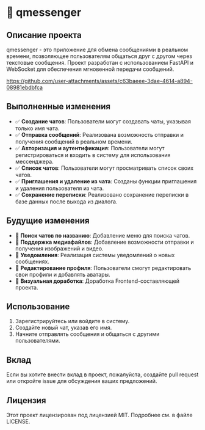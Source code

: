 # 📱 qmessenger

## Описание проекта
qmessenger - это приложение для обмена сообщениями в реальном времени, позволяющее пользователям общаться друг с другом через текстовые сообщения. Проект разработан с использованием FastAPI и WebSocket для обеспечения мгновенной передачи сообщений.



https://github.com/user-attachments/assets/c63baeee-3dae-4614-a894-08981ebdbfca



## Выполненные изменения
- ✅ **Создание чатов**: Пользователи могут создавать чаты, указывая только имя чата.
- ✅ **Отправка сообщений**: Реализована возможность отправки и получения сообщений в реальном времени.
- ✅ **Авторизация и аутентификация**: Пользователи могут регистрироваться и входить в систему для использования мессенджера.
- ✅ **Список чатов**: Пользователи могут просматривать список своих чатов.
- ✅ **Приглашения и удаление из чата**: Созданы функции приглашения и удаления пользователя из чата.
- ✅ **Сохранение переписки**: Реализовано сохранение переписки в базе данных после выхода из диалога.

## Будущие изменения
- 🚀 **Поиск чатов по названию**: Добавление меню для поиска чатов.
- 🚀 **Поддержка медиафайлов**: Добавление возможности отправки и получения изображений и видео.
- 🚀 **Уведомления**: Реализация системы уведомлений о новых сообщениях.
- 🚀 **Редактирование профиля**: Пользователи смогут редактировать свои профили и добавлять аватары.
- 🚀 **Визуальная доработка**: Доработка Frontend-составляющей проекта.

[//]: # (## Установка и запуск)

[//]: # (1. Клонируйте репозиторий:)

[//]: # (    ```bash)

[//]: # (    git clone https://github.com/shtekxr/qmessenger.git)

[//]: # (    ```)

[//]: # (2. Перейдите в директорию проекта:)

[//]: # (    ```bash)

[//]: # (    cd qmessenger)

[//]: # (    ```)

[//]: # (3. Установите зависимости:)

[//]: # (    ```bash)

[//]: # (    pip install -r requirements.txt)

[//]: # (    ```)

[//]: # (4. Запустите сервер:)

[//]: # (    ```bash)

[//]: # (    uvicorn app.main:app --reload)

[//]: # (    ```)

## Использование
1. Зарегистрируйтесь или войдите в систему.
2. Создайте новый чат, указав его имя.
3. Начните отправлять сообщения и общаться с другими пользователями.

## Вклад
Если вы хотите внести вклад в проект, пожалуйста, создайте pull request или откройте issue для обсуждения ваших предложений.

## Лицензия
Этот проект лицензирован под лицензией MIT. Подробнее см. в файле LICENSE.
